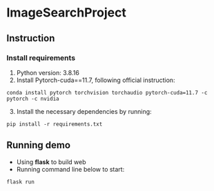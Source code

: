 # ImageSearchProject

## Instruction

### Install requirements

1. Python version: 3.8.16
2. Install Pytorch-cuda==11.7, following official instruction:

```
conda install pytorch torchvision torchaudio pytorch-cuda=11.7 -c pytorch -c nvidia
```

3. Install the necessary dependencies by running:

```
pip install -r requirements.txt
```

## Running demo

- Using **flask** to build web
- Running command line below to start:

```
flask run
```
